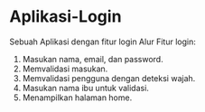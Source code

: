 # Aplikasi-Login
Sebuah Aplikasi dengan fitur login
Alur Fitur login:
1. Masukan nama, email, dan password.
2. Memvalidasi masukan.
3. Memvalidasi pengguna dengan deteksi wajah.
4. Masukan nama ibu untuk validasi.
5. Menampilkan halaman home.
